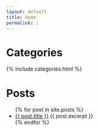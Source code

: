 ```yaml
---
layout: default
title: Home
permalink: /
---
```



# Categories

{% include categories.html %}

# Posts

<ul>
  {% for post in site.posts %}
    <li>
      <a href="{{ site.baseurl }}{{ post.url }}">{{ post.title }}</a>
      {{ post.excerpt }}
    </li>
  {% endfor %}
</ul>


